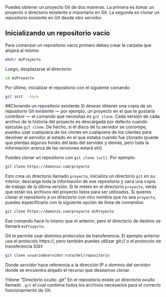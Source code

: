 Puedes obtener un proyecto Git de dos maneras. La primera es tomar un proyecto o directorio existente e importarlo en Git. La segunda es clonar un repositorio existente en Git desde otro servidor.

## Inicializando un repositorio vacío
Para comenzar un repositorio vacío primero debes crear la carpeta que alojará al mismo:

```bash
mkdir miProyecto
```
Luego, desplazarse al directorio: 

```bash
cd miProyecto
```
Por último, inicializar el repositorio con el siguiente comando: 

```bash
git init --bare
```

##Clonando un repositorio existente
Si deseas obtener una copia de un repositorio Git existente — por ejemplo, un proyecto en el que te gustaría contribuir — el comando que necesitas es `git clone`. Cada versión de cada archivo de la historia del proyecto es descargada por defecto cuando ejecutas `git clone`. De hecho, si el disco de tu servidor se corrompe, puedes usar cualquiera de los clones en cualquiera de los clientes para devolver al servidor al estado en el que estaba cuando fue clonado (puede que pierdas algunos hooks del lado del servidor y demás, pero toda la información acerca de las versiones estará ahí).

Puedes clonar un repositorio con `git clone [url]`. Por ejemplo:

```bash
git clone https://dominio.com/proyecto
```

Esto crea un directorio llamado `proyecto`, inicializa un directorio `git` en su interior, descarga toda la información de ese repositorio y saca una copia de trabajo de la última versión. Si te metes en el directorio `proyecto`, verás que están los archivos del proyecto listos para ser utilizados. Si quieres clonar el repositorio a un directorio con otro nombre que no sea `proyecto`, puedes especificarlo con la siguiente opción de línea de comandos:

```bash
git clone https://dominio.com/proyecto miProyecto
```

Ese comando hace lo mismo que el anterior, pero el directorio de destino se llamará `miProyecto`.

Git te permite usar distintos protocolos de transferencia. El ejemplo anterior usa el protocolo https://, pero también puedes utilizar git:// o el protocolo de transferencia SSH:

```bash
git clone usuario@servidor:ruta/del/repositorio 
```

Donde _servidor_ hace referencia a la dirección IP o dominio del servidor donde se encuentra alojado el recurso que deseamos clonar. 

!!!done "Directorio oculto .git"
        En el repositorio existe un directorio oculto llamado `.git` el cual contiene todos los archivos necesarios para el correcto funcionamiento de Git. 